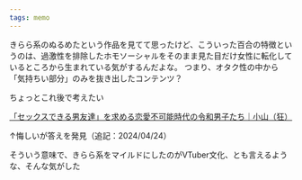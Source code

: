 ```yaml
---
tags: memo
---
```


きらら系のぬるめたという作品を見てて思ったけど、こういった百合の特徴というのは、過激性を排除したホモソーシャルをそのまま見た目だけ女性に転化しているところから生まれている気がするんだよな。
つまり、オタク性の中から「気持ちい部分」のみを抜き出したコンテンツ？

ちょっとこれ後で考えたい

[「セックスできる男友達」を求める恋愛不可能時代の令和男子たち｜小山（狂）](https://note.com/wakari_te/n/nb85d3f1677ae)

↑悔しいが答えを発見（追記：2024/04/24）

そういう意味で、きらら系をマイルドにしたのがVTuber文化、とも言えるような、そんな気がした

